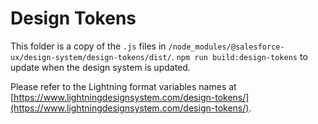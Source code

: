 # Design Tokens

This folder is a copy of the `.js` files in `/node_modules/@salesforce-ux/design-system/design-tokens/dist/`. `npm run build:design-tokens` to update when the design system is updated.

Please refer to the Lightning format variables names at [https://www.lightningdesignsystem.com/design-tokens/](https://www.lightningdesignsystem.com/design-tokens/).
